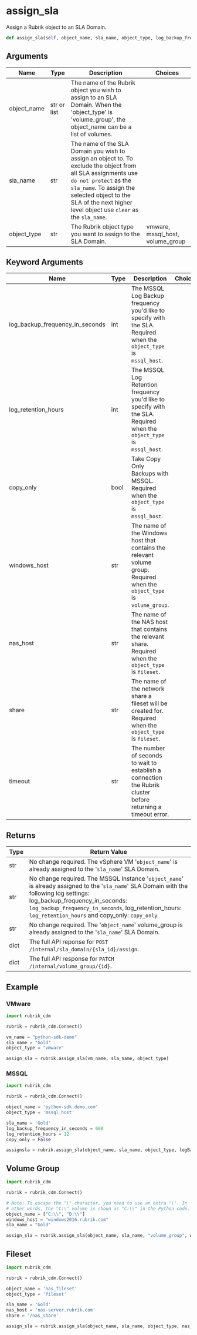 # assign_sla

Assign a Rubrik object to an SLA Domain.
```py
def assign_sla(self, object_name, sla_name, object_type, log_backup_frequency_in_seconds=None, log_retention_hours=None, copy_only=None, windows_host=None, timeout=30)
```

## Arguments

| Name        | Type        | Description                                                                                                                                                                                                                                                | Choices                          |
|-------------|-------------|------------------------------------------------------------------------------------------------------------------------------------------------------------------------------------------------------------------------------------------------------------|----------------------------------|
| object_name | str or list | The name of the Rubrik object you wish to assign to an SLA Domain. When the 'object_type' is 'volume_group', the object_name can be a list of volumes.                                                                                                     |                                  |
| sla_name    | str         | The name of the SLA Domain you wish to assign an object to. To exclude the object from all SLA assignments use `do not protect` as the `sla_name`. To assign the selected object to the SLA of the next higher level object use `clear` as the `sla_name`. |                                  |
| object_type | str         | The Rubrik object type you want to assign to the SLA Domain.                                                                                                                                                                                               | vmware, mssql_host, volume_group |


## Keyword Arguments

| Name                            | Type | Description                                                                                                              | Choices | Default |
|---------------------------------|------|--------------------------------------------------------------------------------------------------------------------------|---------|---------|
| log_backup_frequency_in_seconds | int  | The MSSQL Log Backup frequency you'd like to specify with the SLA. Required when the `object_type` is `mssql_host`.      |         | None    |
| log_retention_hours             | int  | The MSSQL Log Retention frequency you'd like to specify with the SLA. Required when the `object_type` is `mssql_host`.   |         | None    |
| copy_only                       | bool | Take Copy Only Backups with MSSQL. Required when the `object_type` is `mssql_host`.                                      |         | None    |
| windows_host                    | str  | The name of the Windows host that contains the relevant volume group. Required when the `object_type` is `volume_group`. |         | None    |
| nas_host                    | str  | The name of the NAS host that contains the relevant share. Required when the `object_type` is `fileset`. |         | None    |
| share                    | str  | The name of the network share a fileset will be created for. Required when the `object_type` is `fileset`. |         | None    |
| timeout                         | str  | The number of seconds to wait to establish a connection the Rubrik cluster before returning a timeout error.             |         | 30      |

## Returns

| Type | Return Value                                                                                                                                                                                                                                                                         |
|------|--------------------------------------------------------------------------------------------------------------------------------------------------------------------------------------------------------------------------------------------------------------------------------------|
| str  | No change required. The vSphere VM '`object_name`' is already assigned to the '`sla_name`' SLA Domain.                                                                                                                                                                               |
| str  | No change required. The MSSQL Instance '`object_name`' is already assigned to the '`sla_name`' SLA Domain with the following log settings: log_backup_frequency_in_seconds: `log_backup_frequency_in_seconds`, log_retention_hours: `log_retention_hours` and copy_only: `copy_only` |
| str  | No change required. The '`object_name`' volume_group is already assigned to the '`sla_name`' SLA Domain.                                                                                                                                                                             |
| dict | The full API reponse for `POST /internal/sla_domain/{sla_id}/assign`.                                                                                                                                                                                                                |
| dict | The full API response for `PATCH /internal/volume_group/{id}`.                                                                                                                                                                                                                       |

## Example

### VMware

```py
import rubrik_cdm

rubrik = rubrik_cdm.Connect()

vm_name = "python-sdk-demo"
sla_name = "Gold"
object_type = "vmware"

assign_sla = rubrik.assign_sla(vm_name, sla_name, object_type)
```

### MSSQL

```py
import rubrik_cdm

rubrik = rubrik_cdm.Connect()

object_name = 'python-sdk.demo.com'
object_type = 'mssql_host'

sla_name = 'Gold'
log_backup_frequency_in_seconds = 600
log_retention_hours = 12
copy_only = False

assignsla = rubrik.assign_sla(object_name, sla_name, object_type, logBackupFrequencyInSeconds, logRetentionHours, copyOnly)
```

## Volume Group

```py
import rubrik_cdm

rubrik = rubrik_cdm.Connect()

# Note: To escape the "\" character, you need to use an extra "\". In
# other words, the "C:\" volume is shown as "C:\\" in the Python code.
object_name = ["C:\\", "D:\\"]
windows_host = "windows2016.rubrik.com"
sla_name = "Gold"

assign_sla = rubrik.assign_sla(object_name, sla_name, "volume_group", windows_host=windows_host)
```

## Fileset

```py
import rubrik_cdm

rubrik = rubrik_cdm.Connect()

object_name = 'nas_fileset'
object_type = 'fileset'

sla_name = 'Gold'
nas_host = 'nas-server.rubrik.com'
share = '/nas_share'

assign_sla = rubrik.assign_sla(object_name, sla_name, object_type, nas_host=nas_host, share=share)
```
